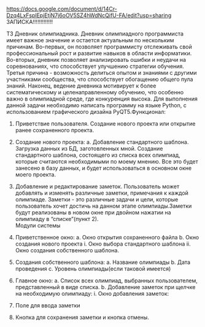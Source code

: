 https://docs.google.com/document/d/14Cr-Dzq4LxFsplEpjEtjN7j6oOV5SZ4hWdNcQifU-FA/edit?usp=sharing
ЗАПИСКА!!!!!!!!!!!!!



ТЗ
Дневник олимпиадника.
Дневник олимпиадного программиста имеет важное значение и остается актуальным по нескольким причинам. Во-первых, он позволяет программисту отслеживать свой профессиональный рост и развитие навыков в области информатики. Во-вторых, дневник позволяет анализировать ошибки и неудачи на соревнованиях, что способствует улучшению стратегии обучения. Третья причина - возможность делиться опытом и знаниями с другими участниками сообщества, что способствует обогащению общего пула знаний. Наконец, ведение дневника мотивирует к более систематическому и целенаправленному обучению, что особенно важно в олимпиадной среде, где конкуренция высока.
 Для выполнения данной задачи необходимо написать программу на языке Python, с использованием графического дизайна PyQT5.Функционал:
1.	Приветствие пользователя. Создание нового проекта или открытие ранее сохраненного проекта. 
2.	Создание нового проекта:
a.	Добавление стандартного шаблона. Загрузка данных из БД, заготовленных мной. Создание стандартного шаблона, состоящего из списка всех олимпиад, которые считаются необходимыми по моему мнению. Все это будет занесено в базу данных, и будет использоваться в основном окне моего проекта.
3.	Добавление и редактирование заметок. Пользователь может добавлять и изменять различные заметки, примечания к каждой олимпиаде. Заметки - это различные задачи и цели, которые пользователь хочет достичь на данном этапе олимпиады.Заметки будут реализованы в новом окне при двойном нажатии на олимпиаду в “списке”(пункт 2).   
Модули системы
1.	Приветственное окно:
a.	Окно открытия сохраненного файла
b.	Окно создания нового проекта
i.	Окно выбора стандартного шаблона
ii.	Окно создания собственного шаблона.
2.	Создания собственного шаблона:
a.	Название олимпиады
b.	Дата проведения
c.	Уровень олимпиады(если таковой имеется)


3.	Главное окно:
a.	Список всех олимпиад, выбранных пользователем, представленный в виде списка.
b.	Добавление заметок при щелчке на необходимую олимпиаду:
i.	Окно добавления заметок:
1.	Поле для ввода заметки
2.	Кнопка для сохранения заметки и кнопка отмены.


	

